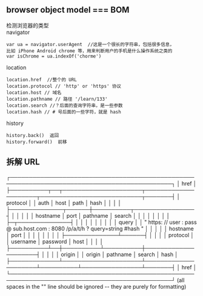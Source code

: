 ## browser object model === BOM 
检测浏览器的类型      
navigator    

	var ua = navigator.userAgent  //这是一个很长的字符串，包括很多信息，
	比如 iPhone Android chrome 等，用来判断用户的手机是什么操作系统之类的    
	var isChrome = ua.indexOf('chorme')   
location

	location.href  //整个的 URL
	location.protocol // 'http' or 'https' 协议
	location.host // 域名
	location.pathname // 路径 '/learn/133'
	location.search //？后面的查询字符串，是一些参数
	location.hash // # 号后面的一些字符，就是 hash
history   

	history.back()  返回
	history.forward()  前移

## 拆解 URL 
┌─────────────────────────────────────────────────────────────────────────────────────────────┐
│                                            href                                             │
├──────────┬──┬─────────────────────┬─────────────────────┬───────────────────────────┬───────┤
│ protocol │  │        auth         │        host         │           path            │ hash  │
│          │  │                     ├──────────────┬──────┼──────────┬────────────────┤       │
│          │  │                     │   hostname   │ port │ pathname │     search     │       │
│          │  │                     │              │      │          ├─┬──────────────┤       │
│          │  │                     │              │      │          │ │    query     │       │
"  https:   //    user   :   pass   @ sub.host.com : 8080   /p/a/t/h  ?  query=string   #hash "
│          │  │          │          │   hostname   │ port │          │                │       │
│          │  │          │          ├──────────────┴──────┤          │                │       │
│ protocol │  │ username │ password │        host         │          │                │       │
├──────────┴──┼──────────┴──────────┼─────────────────────┤          │                │       │
│   origin    │                     │       origin        │ pathname │     search     │ hash  │
├─────────────┴─────────────────────┴─────────────────────┴──────────┴────────────────┴───────┤
│                                            href                                             │
└─────────────────────────────────────────────────────────────────────────────────────────────┘
(all spaces in the "" line should be ignored -- they are purely for formatting)